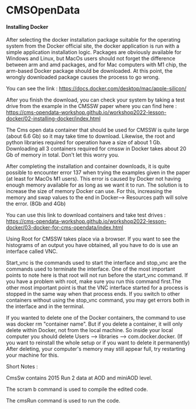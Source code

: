 # CMSOpenData

#### Installing Docker ####

After selecting the docker installation package suitable for the operating system from the Docker official site, the docker application is run with a simple application installation logic. Packages are obviously available for Windows and Linux, but MacOs users should not forget the difference between arm and amd packages, and for Mac computers with M1 chip, the arm-based Docker package should be downloaded. At this point, the wrongly downloaded package causes the process to go wrong.

You can see the link : https://docs.docker.com/desktop/mac/apple-silicon/

After you finish the download, you can check your system by taking a test drive from the example in the CMSSW paper where you can find here : https://cms-opendata-workshop.github.io/workshop2022-lesson-docker/02-installing-docker/index.html

The Cms open data container that should be used for CMSSW is quite large (about 6.6 Gb) so it may take time to download. Likewise, the root and python libraries required for operation have a size of about 1 Gb. Downloading all 3 containers required for cmssw in Docker takes about 20 Gb of memory in total. Don't let this worry you.

After completing the installation and container downloads, it is quite possible to encounter error 137 when trying the examples given in the paper (at least for MacOs M1 users). This error is caused by Docker not having enough memory available for as long as we want it to run. The solution is to increase the size of memory Docker can use. For this, increasing the memory and swap values to the end in Docker--> Resources path will solve the error. (8Gb and 4Gb)

You can use this link to download containers and take test drives : https://cms-opendata-workshop.github.io/workshop2022-lesson-docker/03-docker-for-cms-opendata/index.html

Using Root for CMSSW takes place via a browser. If you want to see the histograms of an output you have obtained, all you have to do is use an interface called VNC.

Start_vnc is the commands used to start the interface and stop_vnc are the commands used to terminate the interface. One of the most important points to note here is that root will not run before the start_vnc command. If you have a problem with root, make sure you run this command first.The other most important point is that the VNC interface started for a process is stopped in the same way when that process ends. If you switch to other containers without using the stop_vnc command, you may get errors both in the interface and in the terminal.

If you wanted to delete one of the Docker containers, the command to use was docker rm "container name". But if you delete a container, it will only delete within Docker, not from the local machine. So inside your local computer you should delete Users --> libraries --> com.docker.docker. (If you want to reinstall the whole setup or if you want to delete it permanently) After deleting, your computer's memory may still appear full, try restarting your machine for this.

Short Notes :

CmsSw contains 2015 Run 2 data at AOD and miniAOD level.

The scram b command is used to compile the edited code.

The cmsRun command is used to run the code.
